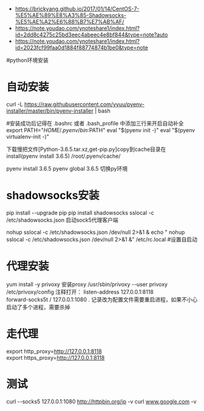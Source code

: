 - https://brickyang.github.io/2017/01/14/CentOS-7-%E5%AE%89%E8%A3%85-Shadowsocks-%E5%AE%A2%E6%88%B7%E7%AB%AF/
- https://note.youdao.com/ynoteshare1/index.html?id=2dd8c4275c25bd3eec4abeec4e8bf844&type=note?auto
- https://note.youdao.com/ynoteshare1/index.html?id=2023fcf99faa0d1884f88774874b1be0&type=note


#python环境安装
# 自动安装
curl -L https://raw.githubusercontent.com/yyuu/pyenv-installer/master/bin/pyenv-installer | bash

#安装成功后记得在 .bashrc 或者 .bash_profile 中添加三行来开启自动补全
export PATH="$HOME/.pyenv/bin:$PATH"
eval "$(pyenv init -)"
eval "$(pyenv virtualenv-init -)"

下载慢把文件[Python-3.6.5.tar.xz,get-pip.py]copy到cache目录在install(pyenv install 3.6.5)
/root/.pyenv/cache/

pyenv install 3.6.5
pyenv global 3.6.5 切换py环境

# shadowsocks安装
pip install --upgrade pip
pip install shadowsocks
sslocal -c /etc/shadowsocks.json 启动sock5代理客户端

nohup sslocal -c /etc/shadowsocks.json /dev/null 2>&1 &
echo " nohup sslocal -c /etc/shadowsocks.json /dev/null 2>&1 &" /etc/rc.local   #设置自启动


# 代理安装
yum install -y privoxy 安装proxy
/usr/sbin/privoxy --user privoxy /etc/privoxy/config
注释打开：
listen-address 127.0.0.1:8118   
forward-socks5t / 127.0.0.1:1080 . 
记录改为配置文件需要重启进程，如果不小心启动了多个进程，需要杀掉


# 走代理
export http_proxy=http://127.0.0.1:8118  
export https_proxy=http://127.0.0.1:8118

# 测试
curl --socks5 127.0.0.1:1080 http://httpbin.org/ip -v
curl www.google.com -v

